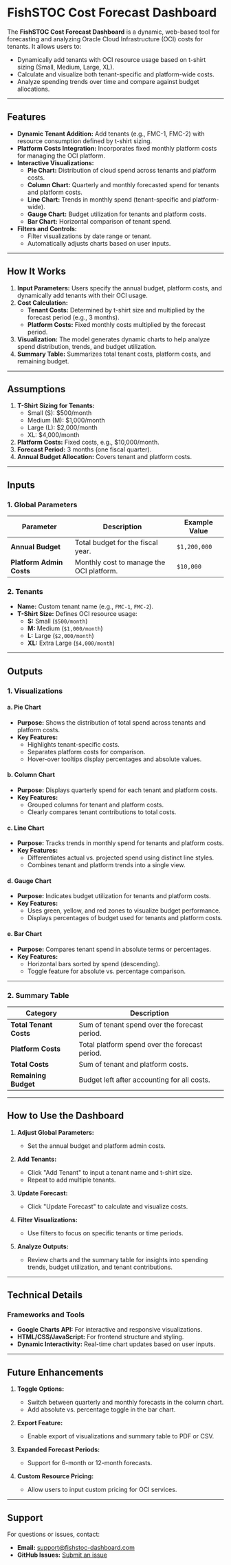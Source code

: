 # **FishSTOC Cost Forecast Dashboard**

The **FishSTOC Cost Forecast Dashboard** is a dynamic, web-based tool for forecasting and analyzing Oracle Cloud Infrastructure (OCI) costs for tenants. It allows users to:

- Dynamically add tenants with OCI resource usage based on t-shirt sizing (Small, Medium, Large, XL).
- Calculate and visualize both tenant-specific and platform-wide costs.
- Analyze spending trends over time and compare against budget allocations.

---

## **Features**

- **Dynamic Tenant Addition:** Add tenants (e.g., FMC-1, FMC-2) with resource consumption defined by t-shirt sizing.
- **Platform Costs Integration:** Incorporates fixed monthly platform costs for managing the OCI platform.
- **Interactive Visualizations:**
  - **Pie Chart:** Distribution of cloud spend across tenants and platform costs.
  - **Column Chart:** Quarterly and monthly forecasted spend for tenants and platform costs.
  - **Line Chart:** Trends in monthly spend (tenant-specific and platform-wide).
  - **Gauge Chart:** Budget utilization for tenants and platform costs.
  - **Bar Chart:** Horizontal comparison of tenant spend.
- **Filters and Controls:**
  - Filter visualizations by date range or tenant.
  - Automatically adjusts charts based on user inputs.

---

## **How It Works**

1.  **Input Parameters:** Users specify the annual budget, platform costs, and dynamically add tenants with their OCI usage.
2.  **Cost Calculation:**
    - **Tenant Costs:** Determined by t-shirt size and multiplied by the forecast period (e.g., 3 months).
    - **Platform Costs:** Fixed monthly costs multiplied by the forecast period.
3.  **Visualization:** The model generates dynamic charts to help analyze spend distribution, trends, and budget utilization.
4.  **Summary Table:** Summarizes total tenant costs, platform costs, and remaining budget.

---

## **Assumptions**

1.  **T-Shirt Sizing for Tenants:**
    - Small (S): $500/month
    - Medium (M): $1,000/month
    - Large (L): $2,000/month
    - XL: $4,000/month
2.  **Platform Costs:** Fixed costs, e.g., $10,000/month.
3.  **Forecast Period:** 3 months (one fiscal quarter).
4.  **Annual Budget Allocation:** Covers tenant and platform costs.

---

## **Inputs**

### 1\. **Global Parameters**

| Parameter                | Description                              | Example Value |
| ------------------------ | ---------------------------------------- | ------------- |
| **Annual Budget**        | Total budget for the fiscal year.        | `$1,200,000`  |
| **Platform Admin Costs** | Monthly cost to manage the OCI platform. | `$10,000`     |

### 2\. **Tenants**

- **Name:** Custom tenant name (e.g., `FMC-1`, `FMC-2`).
- **T-Shirt Size:** Defines OCI resource usage:
  - **S:** Small (`$500/month`)
  - **M:** Medium (`$1,000/month`)
  - **L:** Large (`$2,000/month`)
  - **XL:** Extra Large (`$4,000/month`)

---

## **Outputs**

### 1\. **Visualizations**

#### a. **Pie Chart**

- **Purpose:** Shows the distribution of total spend across tenants and platform costs.
- **Key Features:**
  - Highlights tenant-specific costs.
  - Separates platform costs for comparison.
  - Hover-over tooltips display percentages and absolute values.

#### b. **Column Chart**

- **Purpose:** Displays quarterly spend for each tenant and platform costs.
- **Key Features:**
  - Grouped columns for tenant and platform costs.
  - Clearly compares tenant contributions to total costs.

#### c. **Line Chart**

- **Purpose:** Tracks trends in monthly spend for tenants and platform costs.
- **Key Features:**
  - Differentiates actual vs. projected spend using distinct line styles.
  - Combines tenant and platform trends into a single view.

#### d. **Gauge Chart**

- **Purpose:** Indicates budget utilization for tenants and platform costs.
- **Key Features:**
  - Uses green, yellow, and red zones to visualize budget performance.
  - Displays percentages of budget used for tenants and platform costs.

#### e. **Bar Chart**

- **Purpose:** Compares tenant spend in absolute terms or percentages.
- **Key Features:**
  - Horizontal bars sorted by spend (descending).
  - Toggle feature for absolute vs. percentage comparison.

---

### 2\. **Summary Table**

| Category               | Description                                    |
| ---------------------- | ---------------------------------------------- |
| **Total Tenant Costs** | Sum of tenant spend over the forecast period.  |
| **Platform Costs**     | Total platform spend over the forecast period. |
| **Total Costs**        | Sum of tenant and platform costs.              |
| **Remaining Budget**   | Budget left after accounting for all costs.    |

---

## **How to Use the Dashboard**

1.  **Adjust Global Parameters:**

    - Set the annual budget and platform admin costs.

2.  **Add Tenants:**

    - Click "Add Tenant" to input a tenant name and t-shirt size.
    - Repeat to add multiple tenants.

3.  **Update Forecast:**

    - Click "Update Forecast" to calculate and visualize costs.

4.  **Filter Visualizations:**

    - Use filters to focus on specific tenants or time periods.

5.  **Analyze Outputs:**

    - Review charts and the summary table for insights into spending trends, budget utilization, and tenant contributions.

---

## **Technical Details**

### **Frameworks and Tools**

- **Google Charts API:** For interactive and responsive visualizations.
- **HTML/CSS/JavaScript:** For frontend structure and styling.
- **Dynamic Interactivity:** Real-time chart updates based on user inputs.

---

## **Future Enhancements**

1.  **Toggle Options:**

    - Switch between quarterly and monthly forecasts in the column chart.
    - Add absolute vs. percentage toggle in the bar chart.

2.  **Export Feature:**

    - Enable export of visualizations and summary table to PDF or CSV.

3.  **Expanded Forecast Periods:**

    - Support for 6-month or 12-month forecasts.

4.  **Custom Resource Pricing:**

    - Allow users to input custom pricing for OCI services.

---

## **Support**

For questions or issues, contact:

- **Email:** support@fishstoc-dashboard.com
- **GitHub Issues:** [Submit an issue](https://github.com/fishstoc/fishstoc-dashboard/issues)
